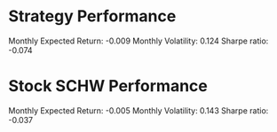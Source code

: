 # Strategy Performance
Monthly Expected Return: -0.009
Monthly Volatility: 0.124
Sharpe ratio: -0.074
# Stock SCHW Performance
Monthly Expected Return: -0.005
Monthly Volatility: 0.143
Sharpe ratio: -0.037

